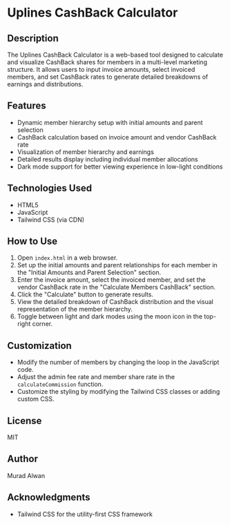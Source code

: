 # Uplines CashBack Calculator

## Description

The Uplines CashBack Calculator is a web-based tool designed to calculate and visualize CashBack shares for members in a multi-level marketing structure. It allows users to input invoice amounts, select invoiced members, and set CashBack rates to generate detailed breakdowns of earnings and distributions.

## Features

- Dynamic member hierarchy setup with initial amounts and parent selection
- CashBack calculation based on invoice amount and vendor CashBack rate
- Visualization of member hierarchy and earnings
- Detailed results display including individual member allocations
- Dark mode support for better viewing experience in low-light conditions

## Technologies Used

- HTML5
- JavaScript
- Tailwind CSS (via CDN)

## How to Use

1. Open `index.html` in a web browser.
2. Set up the initial amounts and parent relationships for each member in the "Initial Amounts and Parent Selection" section.
3. Enter the invoice amount, select the invoiced member, and set the vendor CashBack rate in the "Calculate Members CashBack" section.
4. Click the "Calculate" button to generate results.
5. View the detailed breakdown of CashBack distribution and the visual representation of the member hierarchy.
6. Toggle between light and dark modes using the moon icon in the top-right corner.

## Customization

- Modify the number of members by changing the loop in the JavaScript code.
- Adjust the admin fee rate and member share rate in the `calculateCommission` function.
- Customize the styling by modifying the Tailwind CSS classes or adding custom CSS.

## License

MIT

## Author

Murad Alwan

## Acknowledgments

- Tailwind CSS for the utility-first CSS framework


